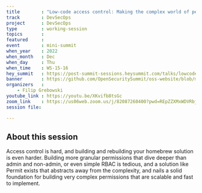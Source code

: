 ```yaml
---
title        : "Low-code access control: Making the complex world of permissions approachable to everyone"
track        : DevSecOps
project      : DevSecOps
type         : working-session
topics       : 
featured     :
event        : mini-summit
when_year    : 2022
when_month   : Dec
when_day     : Thu
when_time    : WS-15-16
hey_summit   : https://post-summit-sessions.heysummit.com/talks/lowcode-access-control-making-the-complex-world-of-permissions-approachable-to-everyone/
banner       : https://github.com/OpenSecuritySummit/oss-website/blob/main/content/sessions/2022/banners/Low%20codes.png?raw=true
organizers   :
    - Filip Grebowski
youtube_link : https://youtu.be/XKvifb8tsGc
zoom_link    : https://us06web.zoom.us/j/82087260400?pwd=REpZZXMxWDVRbjZlYyt3UzdvOGlaUT09
session file: 

---
```



## About this session
Access control is hard, and building and rebuilding your homebrew solution is even harder. Building more granular permissions that dive deeper than admin and non-admin, or even simple RBAC is tedious, and a solution like Permit exists that abstracts away from the complexity, and nails a solid foundation for building very complex permissions that are scalable and fast to implement.
